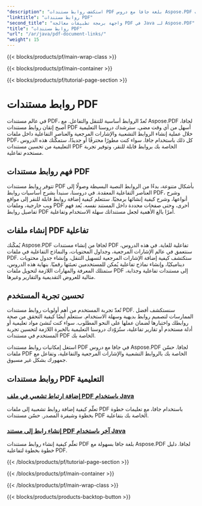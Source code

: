 ```yaml
---
"description": "استكشف روابط مستندات PDF بلغة جافا مع دروس Aspose.PDF لجافا. أنشئ روابط تشعبية وإشارات مرجعية وملفات PDF تفاعلية بسهولة."
"linktitle": "روابط مستندات PDF"
"second_title": "واجهة برمجة تطبيقات معالجة PDF في Java لـ Aspose.PDF"
"title": "روابط مستندات PDF"
"url": "/ar/java/pdf-document-links/"
"weight": 15
---
```


{{< blocks/products/pf/main-wrap-class >}}

{{< blocks/products/pf/main-container >}}

{{< blocks/products/pf/tutorial-page-section >}}

# روابط مستندات PDF


في عالم مستندات PDF، تُعدّ الروابط أساسية للتنقل والتفاعل. مع Aspose.PDF لجافا، أصبح إتقان روابط مستندات PDF أسهل من أي وقت مضى. سترشدك دروسنا التعليمية خلال عملية إنشاء الروابط التشعبية والإشارات المرجعية والعناصر التفاعلية داخل ملفات PDF، كل ذلك باستخدام جافا. سواء كنت مطورًا محترفًا أو جديدًا، ستمكّنك هذه الدروس التعليمية من تحسين مستندات PDF الخاصة بك بروابط قابلة للنقر، وتوفير تجربة مستخدم تفاعلية.

## فهم روابط مستندات PDF

تتوفر روابط مستندات PDF بأشكال متنوعة، بدءًا من الروابط النصية البسيطة وصولًا إلى العناصر التفاعلية المعقدة. في دروسنا، سنبدأ بشرح أساسيات روابط PDF، وشرح أنواعها، وشرح كيفية إنشائها برمجيًا. ستتعلم كيفية إضافة روابط قابلة للنقر إلى مواقع ويب خارجية، وملفات PDF أخرى، وحتى صفحات محددة داخل المستند نفسه. يُعد فهم تفاصيل روابط PDF أمرًا بالغ الأهمية لجعل مستنداتك سهلة الاستخدام وتفاعلية.

## إنشاء ملفات PDF تفاعلية

يُمكّنك Aspose.PDF لجافا من إنشاء مستندات PDF تفاعلية للغاية. في هذه الدروس، سنتعمق في عالم الإشارات المرجعية، وجداول المحتويات، والنماذج التفاعلية في ملفات PDF. ستكتشف كيفية إضافة الإشارات المرجعية لتسهيل التنقل، وإنشاء جدول محتويات ديناميكيًا، وإنشاء نماذج تفاعلية يُمكن للمستخدمين تعبئتها رقميًا. بنهاية هذه الدروس، ستمتلك المعرفة والمهارات اللازمة لتحويل ملفات PDF إلى مستندات تفاعلية وجذابة، مثالية للعروض التقديمية والتقارير وغيرها.

## تحسين تجربة المستخدم

تُعدّ تجربة المستخدم من أهم أولويات روابط مستندات PDF. سنستكشف أفضل الممارسات لتصميم روابط بديهية وسهلة الاستخدام. ستتعلم أيضًا كيفية التحقق من صحة روابطك واختبارها لضمان عملها على النحو المطلوب. سواء كنت تُنشئ مواد تعليمية أو أدلة مستخدم أو تقارير تفاعلية، ستُزوّدك دروسنا التعليمية بالخبرة اللازمة لتحسين تجربة المستخدم في مستندات PDF الخاصة بك.

استغل إمكانيات روابط مستندات PDF في جافا مع دروس Aspose.PDF لجافا. حسّن ملفات PDF الخاصة بك بالروابط التشعبية والإشارات المرجعية والتفاعلية، وتفاعل مع جمهورك بشكل غير مسبوق.

## روابط مستندات PDF التعليمية
### [إضافة ارتباط تشعبي في ملف PDF باستخدام Java](./add-hyperlink-in-pdf-file-using-java/)
تعلّم كيفية إضافة روابط تشعبية إلى ملفات PDF باستخدام جافا، مع تعليمات خطوة بخطوة وشيفرة المصدر. حسّن مستندات PDF الخاصة بك بتفاعلية.
### [إنشاء رابط إلى مستند PDF آخر باستخدام Java](./create-a-link-to-another-pdf-document-using-java/)
تعلّم كيفية إنشاء روابط مستندات PDF بلغة جافا بسهولة مع Aspose.PDF لجافا. دليل خطوة بخطوة لتفاعلية PDF.

{{< /blocks/products/pf/tutorial-page-section >}}

{{< /blocks/products/pf/main-container >}}

{{< /blocks/products/pf/main-wrap-class >}}

{{< blocks/products/products-backtop-button >}}